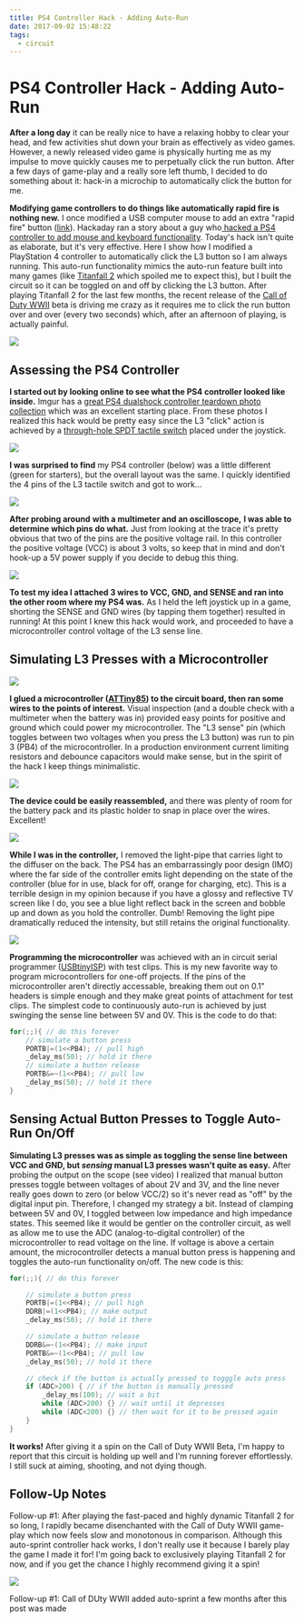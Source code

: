 ```yaml
---
title: PS4 Controller Hack - Adding Auto-Run
date: 2017-09-02 15:48:22
tags:
  - circuit
---
```


# PS4 Controller Hack - Adding Auto-Run

**After a long day** it can be really nice to have a relaxing hobby to clear your head, and few activities shut down your brain as effectively as video games. However, a newly released video game is physically hurting me as my impulse to move quickly causes me to perpetually click the run button. After a few days of game-play and a really sore left thumb, I decided to do something about it: hack-in a microchip to automatically click the button for me.

**Modifying game controllers to do things like automatically rapid fire is nothing new.** I once modified a USB computer mouse to add an extra "rapid fire" button ([link](https://www.swharden.com/wp/2010-12-28-full-auto-rapidfire-mouse-modification/)). Hackaday ran a story about a guy who[ hacked a PS4 controller to add mouse and keyboard functionality](https://hackaday.com/2013/12/12/modifying-a-ps4-dualshock4-controller-to-use-a-mouse-and-keyboard/). Today's hack isn't quite as elaborate, but it's very effective. Here I show how I modified a PlayStation 4 controller to automatically click the L3 button so I am always running. This auto-run functionality mimics the auto-run feature built into many games (like [Titanfall 2](https://www.youtube.com/watch?v=EXwdWuSuiYA) which spoiled me to expect this), but I built the circuit so it can be toggled on and off by clicking the L3 button. After playing Titanfall 2 for the last few months, the recent release of the [Call of Duty WWII](https://www.youtube.com/watch?v=D4Q_XYVescc) beta is driving me crazy as it requires me to click the run button over and over (every two seconds) which, after an afternoon of playing, is actually painful.

![](https://www.youtube.com/embed/v-164sv21Tw)

## Assessing the PS4 Controller

**I started out by looking online to see what the PS4 controller looked like inside.** Imgur has a [great PS4 dualshock controller teardown photo collection](http://imgur.com/a/ytRW5) which was an excellent starting place. From these photos I realized this hack would be pretty easy since the L3 "click" action is achieved by a [through-hole SPDT tactile switch](https://learn.sparkfun.com/tutorials/switch-basics) placed under the joystick.

<div class="center">

![](teardown.jpg)

</div>

**I was surprised to find** my PS4 controller (below) was a little different (green for starters), but the overall layout was the same. I quickly identified the 4 pins of the L3 tactile switch and got to work...

<div class="center border">

![](069.jpg)

</div>

**After probing around** **with a multimeter and an oscilloscope,** **I was able to determine which pins do what.** Just from looking at the trace it's pretty obvious that two of the pins are the positive voltage rail. In this controller the positive voltage (VCC) is about 3 volts, so keep that in mind and don't hook-up a 5V power supply if you decide to debug this thing.

<div class="center border">

![](095.jpg)

</div>

**To test my idea I attached 3 wires to VCC, GND, and SENSE and ran into the other room where my PS4 was.** As I held the left joystick up in a game, shorting the SENSE and GND wires (by tapping them together) resulted in running! At this point I knew this hack would work, and proceeded to have a microcontroller control voltage of the L3 sense line.

## Simulating L3 Presses with a Microcontroller

<div class="center border">

![](145.jpg)

</div>

**I glued a microcontroller ([ATTiny85](http://www.atmel.com/images/atmel-2586-avr-8-bit-microcontroller-attiny25-attiny45-attiny85_datasheet.pdf)) to the circuit board, then ran some wires to the points of interest.** Visual inspection (and a double check with a multimeter when the battery was in) provided easy points for positive and ground which could power my microcontroller. The "L3 sense" pin (which toggles between two voltages when you press the L3 button) was run to pin 3 (PB4) of the microcontroller. In a production environment current limiting resistors and debounce capacitors would make sense, but in the spirit of the hack I keep things minimalistic.

<div class="center border">

![](158.jpg)

</div>

**The device could be easily reassembled,** and there was plenty of room for the battery pack and its plastic holder to snap in place over the wires. Excellent!

<div class="center border">

![](161.jpg)

</div>

**While I was in the controller,** I removed the light-pipe that carries light to the diffuser on the back. The PS4 has an embarrassingly poor design (IMO) where the far side of the controller emits light depending on the state of the controller (blue for in use, black for off, orange for charging, etc). This is a terrible design in my opinion because if you have a glossy and reflective TV screen like I do, you see a blue light reflect back in the screen and bobble up and down as you hold the controller. Dumb! Removing the light pipe dramatically reduced the intensity, but still retains the original functionality.

<div class="center border">

![](166.jpg)

</div>

**Programming the microcontroller** was achieved with an in circuit serial programmer ([USBtinyISP](https://www.ebay.com/sch/i.html?&_nkw=USBtinyISP)) with test clips. This is my new favorite way to program microcontrollers for one-off projects. If the pins of the microcontroller aren't directly accessable, breaking them out on 0.1" headers is simple enough and they make great points of attachment for test clips. The simplest code to continuously auto-run is achieved by just swinging the sense line between 5V and 0V. This is the code to do that:

```c
for(;;){ // do this forever
    // simulate a button press
    PORTB|=(1<<PB4); // pull high
    _delay_ms(50); // hold it there
    // simulate a button release
    PORTB&=~(1<<PB4); // pull low
    _delay_ms(50); // hold it there
}

```

## Sensing Actual Button Presses to Toggle Auto-Run On/Off

**Simulating L3 presses was as simple as toggling the sense line between VCC and GND, but _sensing_ manual L3 presses wasn't quite as easy.** After probing the output on the scope (see video) I realized that manual button presses toggle between voltages of about 2V and 3V, and the line never really goes down to zero (or below VCC/2) so it's never read as "off" by the digital input pin. Therefore, I changed my strategy a bit. Instead of clamping between 5V and 0V, I toggled between low impedance and high impedance states. This seemed like it would be gentler on the controller circuit, as well as allow me to use the ADC (analog-to-digital controller) of the microcontroller to read voltage on the line. If voltage is above a certain amount, the microcontroller detects a manual button press is happening and toggles the auto-run functionality on/off. The new code is this:

```c
for(;;){ // do this forever

    // simulate a button press
    PORTB|=(1<<PB4); // pull high
    DDRB|=(1<<PB4); // make output
    _delay_ms(50); // hold it there

    // simulate a button release
    DDRB&=~(1<<PB4); // make input
    PORTB&=~(1<<PB4); // pull low
    _delay_ms(50); // hold it there

    // check if the button is actually pressed to togggle auto press
    if (ADC>200) { // if the button is manually pressed
        _delay_ms(100); // wait a bit
        while (ADC>200) {} // wait until it depresses
        while (ADC<200) {} // then wait for it to be pressed again
    }
}
```

**It works!** After giving it a spin on the Call of Duty WWII Beta, I'm happy to report that this circuit is holding up well and I'm running forever effortlessly. I still suck at aiming, shooting, and not dying though.

## Follow-Up Notes

Follow-up #1: After playing the fast-paced and highly dynamic Titanfall 2 for so long, I rapidly became disenchanted with the Call of Duty WWII game-play which now feels slow and monotonous in comparison. Although this auto-sprint controller hack works, I don't really use it because I barely play the game I made it for! I'm going back to exclusively playing Titanfall 2 for now, and if you get the chance I highly recommend giving it a spin!

![](https://www.youtube.com/embed/ktw2k3m7Qko)

Follow-up #1: Call of DUty WWII added auto-sprint a few months after this post was made